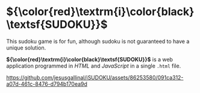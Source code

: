 # ${\color{red}\textrm{i}\color{black}\textsf{SUDOKU}}$
This sudoku game is for fun, although sudoku is not guaranteed to have a unique solution.

**${\color{red}\textrm{i}\color{black}\textsf{SUDOKU}}$** is a web application programmed in *HTML* and *JavaScript* in a single `.html` file.

https://github.com/jesusgallinal/iSUDOKU/assets/86253580/091ca312-a07d-461c-8476-d794b170ea9d
